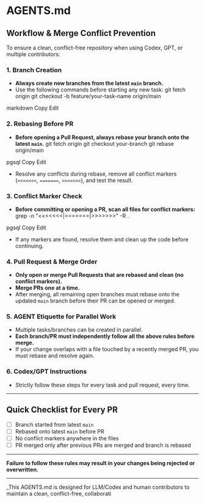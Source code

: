 # AGENTS.md

## Workflow & Merge Conflict Prevention

To ensure a clean, conflict-free repository when using Codex, GPT, or multiple contributors:

### 1. Branch Creation
- **Always create new branches from the latest `main` branch.**
- Use the following commands before starting any new task:
git fetch origin
git checkout -b feature/your-task-name origin/main

markdown
Copy
Edit

### 2. Rebasing Before PR
- **Before opening a Pull Request, always rebase your branch onto the latest `main`.**
git fetch origin
git checkout your-branch
git rebase origin/main

pgsql
Copy
Edit
- Resolve any conflicts during rebase, remove all conflict markers (`<<<<<<<`, `=======`, `>>>>>>>`), and test the result.

### 3. Conflict Marker Check
- **Before committing or opening a PR, scan all files for conflict markers:**
grep -n "<<<<<<<\|=======\|>>>>>>>" -R .

pgsql
Copy
Edit
- If any markers are found, resolve them and clean up the code before continuing.

### 4. Pull Request & Merge Order
- **Only open or merge Pull Requests that are rebased and clean (no conflict markers).**
- **Merge PRs one at a time.**
- After merging, all remaining open branches must rebase onto the updated `main` branch before their PR can be opened or merged.

### 5. AGENT Etiquette for Parallel Work
- Multiple tasks/branches can be created in parallel.
- **Each branch/PR must independently follow all the above rules before merge.**
- If your change overlaps with a file touched by a recently merged PR, you must rebase and resolve again.

### 6. Codex/GPT Instructions
- Strictly follow these steps for every task and pull request, every time.

---

## Quick Checklist for Every PR

- [ ] Branch started from latest `main`
- [ ] Rebased onto latest `main` before PR
- [ ] No conflict markers anywhere in the files
- [ ] PR merged only after previous PRs are merged and branch is rebased

---

**Failure to follow these rules may result in your changes being rejected or overwritten.**

---

_This AGENTS.md is designed for LLM/Codex and human contributors to maintain a clean, conflict-free, collaborati
